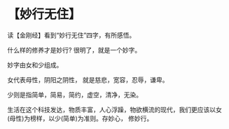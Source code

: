# 【妙行无住】

读【金刚经】看到“妙行无住”四字，有所感悟。

什么样的修养才是妙行? 很明了，就是一个妙字。

妙字由女和少组成。

女代表母性，阴阳之阴性， 就是慈悲，宽容，忍辱，谦卑。

少则是指简单，简易，简约，虚空，清净，无染。

生活在这个科技发达，物质丰富，人心浮躁，物欲横流的现代，我们更应该以女(母性)为榜样，以少(简单)为准则。存妙心， 修妙行。



